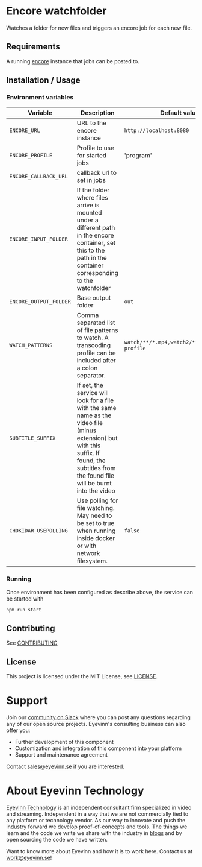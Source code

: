 # Encore watchfolder

Watches a folder for new files and triggers an encore job for each new file.

## Requirements

A running [encore](https://github.com/svt/encore) instance that jobs can be posted to.

## Installation / Usage

### Environment variables

| Variable               | Description                                                                                                                                                                                    | Default value                                 |
| ---------------------- | ---------------------------------------------------------------------------------------------------------------------------------------------------------------------------------------------- | --------------------------------------------- |
| `ENCORE_URL`           | URL to the encore instance                                                                                                                                                                     | `http://localhost:8080`                       |
| `ENCORE_PROFILE`       | Profile to use for started jobs                                                                                                                                                                | 'program'                                     |
| `ENCORE_CALLBACK_URL`  | callback url to set in jobs                                                                                                                                                                    |                                               |
| `ENCORE_INPUT_FOLDER`  | If the folder where files arrive is mounted under a different path in the encore container, set this to the path in the container corresponding to the watchfolder                             |                                               |
| `ENCORE_OUTPUT_FOLDER` | Base output folder                                                                                                                                                                             | `out`                                         |
| `WATCH_PATTERNS`       | Comma separated list of file patterns to watch. A transcoding profile can be included after a colon separator.                                                                                 | `watch/**/*.mp4,watch2/**/*.mp4:fast-profile` |
| `SUBTITLE_SUFFIX`      | If set, the service will look for a file with the same name as the video file (minus extension) but with this suffix. If found, the subtitles from the found file will be burnt into the video |                                               |
| `CHOKIDAR_USEPOLLING`  | Use polling for file watching. May need to be set to true when running inside docker or with network filesystem.                                                                               | `false`                                       |

### Running

Once environment has been configured as describe above, the service can be started with

```bash
npm run start
```

## Contributing

See [CONTRIBUTING](CONTRIBUTING.md)

## License

This project is licensed under the MIT License, see [LICENSE](LICENSE).

# Support

Join our [community on Slack](http://slack.streamingtech.se) where you can post any questions regarding any of our open source projects. Eyevinn's consulting business can also offer you:

- Further development of this component
- Customization and integration of this component into your platform
- Support and maintenance agreement

Contact [sales@eyevinn.se](mailto:sales@eyevinn.se) if you are interested.

# About Eyevinn Technology

[Eyevinn Technology](https://www.eyevinntechnology.se) is an independent consultant firm specialized in video and streaming. Independent in a way that we are not commercially tied to any platform or technology vendor. As our way to innovate and push the industry forward we develop proof-of-concepts and tools. The things we learn and the code we write we share with the industry in [blogs](https://dev.to/video) and by open sourcing the code we have written.

Want to know more about Eyevinn and how it is to work here. Contact us at work@eyevinn.se!
